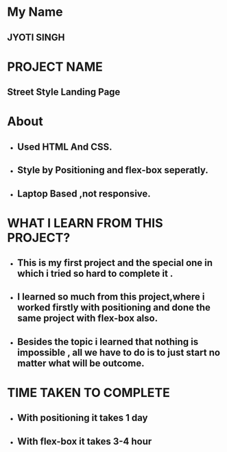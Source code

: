 # My Name

## JYOTI SINGH

# PROJECT NAME

## Street Style Landing Page

# About

- ## Used HTML And CSS.
- ## Style by Positioning and flex-box seperatly.
- ## Laptop Based ,not responsive.

# WHAT I LEARN FROM THIS PROJECT?

- ## This is my first project and the special one in which i tried so hard to complete it .
- ## I learned so much from this project,where i worked firstly with positioning and done the same project with flex-box also.
- ## Besides the topic i learned that nothing is impossible , all we have to do is to just start no matter what will be outcome.

# TIME TAKEN TO COMPLETE

- ## With positioning it takes 1 day
- ## With flex-box it takes 3-4 hour
